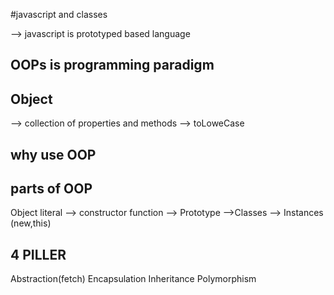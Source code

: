 #javascript and classes

--> javascript is prototyped based language

## OOPs is programming paradigm

## Object 
--> collection of properties and methods
--> toLoweCase

## why use OOP

## parts of OOP
Object literal
--> constructor function 
--> Prototype
-->Classes
--> Instances (new,this)

## 4 PILLER
 Abstraction(fetch)
 Encapsulation
 Inheritance
 Polymorphism

 